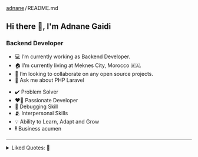 <div class="Box-body p-4">
  <div class="d-flex flex-justify-between">
    <div class="text-mono text-small mb-3">
      <a href="/adnanegaidi" class="no-underline Link--primary">adnane</a><span class="color-fg-muted d-inline-block" style="padding:0px 2px;">/</span>README<span class="color-fg-muted">.md</span>
    </div>
  </div>
  
  <article class="markdown-body entry-content container-lg f5" itemprop="text">
    <h2 dir="auto">Hi there 👋, I'm Adnane Gaidi</h2>
<h3 dir="auto">Backend Developer</h3>
<ul dir="auto">
<li>💻 I’m currently working as Backend Developer.</li>
<li>🏠 I’m currently living at Meknes City, Morocco 🇲🇦.</li>
<li>👯 I’m looking to collaborate on any open source projects.</li>
<li>💬 Ask me about PHP Laravel</li>
</ul>

<ul dir="auto">
<li>✔️  Problem Solver</li>
<li>❤️‍🔥 Passionate Developer</li>
<li>🐛 Debugging Skill</li>
<li>🫂 Interpersonal Skills</li>
<li>💡 Ability to Learn, Adapt and Grow</li>
<li>🕴️ Business acumen</li>
</ul>
<hr>
<details>
<summary>
 Liked Quotes: 📖 
</summary>
<hr>
<blockquote>
<p dir="auto">“If I do a job in 30 minutes it’s because I spent 10 years learning how to do that in 30 minutes. You owe me for the years, not the minutes.”</p>
</blockquote>
<hr>
<blockquote>
<p dir="auto">“Today’s goals: Coffee and kindness. Maybe two coffees, and then kindness.”  ~  <strong>Nanea Hoffman</strong></p>
</blockquote>
<hr>
<blockquote>
<p dir="auto">The significant problems we face cannot be solved by the same level of thinking that created them. ~ <strong>Albert Einstein</strong></p>
</blockquote>
<hr>
<blockquote>
<p dir="auto">A clever person solves a problem. A wise person AVOIDS it. - <strong>Albert Einstein</strong></p>
</blockquote>
<hr>
<blockquote>
<p dir="auto">It is not enough to do your best: you must KNOW what to do, and THEN do your best.  ~  <strong>W.Edwards Deming</strong></p>
</blockquote>
<hr>
<blockquote>
<p dir="auto">Everybody Knows:</p>
<ul dir="auto">
<li>Discipline is the best tool.</li>
<li>Design first, then code.</li>
<li>Don’t patch bugs out, rewrite them out.</li>
<li>Don’t test bugs out, DESIGN them out.</li>
</ul>
</blockquote>
<hr>
<blockquote>
<p dir="auto">Why do we never have time to do it right, but always have time to DO IT OVER?</p>
</blockquote>
<hr>

<blockquote>
<p dir="auto">“In order to be irreplaceable, one must always be different”  ~  <strong>Coco Chanel</strong></p>
</blockquote>
<hr>

<blockquote>
<p dir="auto">“Trust Me, I never Lose; I either win or learn!”</p>
</blockquote>
<hr>
</details>

</article>
</div>
